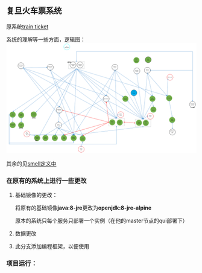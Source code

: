 ## 复旦火车票系统
原系统[train ticket](https://github.com/FudanSELab/train-ticket)

系统的理解等一些方面，逻辑图：
![](./image/luoji.png)

其余的见[smell定义中](http//60.205.188.102:8080/issue/MCS-87)
### 在原有的系统上进行一些更改



1. 基础镜像的更改：

   将原有的基础镜像**java:8-jre**更改为**openjdk:8-jre-alpine**

   原本的系统只每个服务只部署一个实例（在他的master节点的qui部署下）

2. 数据更改
3. 此分支添加编程框架，以便使用

### 项目运行：